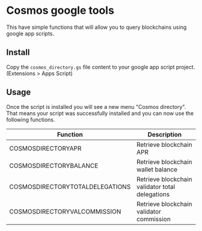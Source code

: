# Cosmos google tools

This have simple functions that will allow you to query blockchains using google app scripts.

## Install

Copy the `cosmos_directory.gs` file content to your google app script project. (Extensions > Apps Script)

## Usage

Once the script is installed you will see a new menu "Cosmos directory". That means your script was successfully
installed and you can now use the following functions.

| Function                        | Description                                     |
|---------------------------------|-------------------------------------------------|
| COSMOSDIRECTORYAPR              | Retrieve blockchain APR                         |
| COSMOSDIRECTORYBALANCE          | Retrieve blockchain wallet balance              |
| COSMOSDIRECTORYTOTALDELEGATIONS | Retrieve blockchain validator total delegations | 
| COSMOSDIRECTORYVALCOMMISSION    | Retrieve blockchain validator commission        |